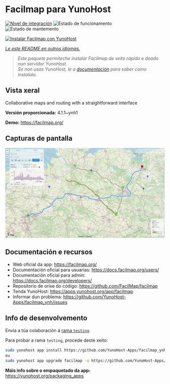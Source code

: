 <!--
NOTA: Este README foi creado automáticamente por <https://github.com/YunoHost/apps/tree/master/tools/readme_generator>
NON debe editarse manualmente.
-->

# Facilmap para YunoHost

[![Nivel de integración](https://dash.yunohost.org/integration/facilmap.svg)](https://dash.yunohost.org/appci/app/facilmap) ![Estado de funcionamento](https://ci-apps.yunohost.org/ci/badges/facilmap.status.svg) ![Estado de mantemento](https://ci-apps.yunohost.org/ci/badges/facilmap.maintain.svg)

[![Instalar Facilmap con YunoHost](https://install-app.yunohost.org/install-with-yunohost.svg)](https://install-app.yunohost.org/?app=facilmap)

*[Le este README en outros idiomas.](./ALL_README.md)*

> *Este paquete permíteche instalar Facilmap de xeito rápido e doado nun servidor YunoHost.*  
> *Se non usas YunoHost, le a [documentación](https://yunohost.org/install) para saber como instalalo.*

## Vista xeral

Collaborative maps and routing with a straightforward interface

**Versión proporcionada:** 4.1.1~ynh1

**Demo:** <https://facilmap.org/>

## Capturas de pantalla

![Captura de pantalla de Facilmap](./doc/screenshots/screenshot.webp)

## Documentación e recursos

- Web oficial da app: <https://facilmap.org/>
- Documentación oficial para usuarias: <https://docs.facilmap.org/users/>
- Documentación oficial para admin: <https://docs.facilmap.org/developers/>
- Repositorio de orixe do código: <https://github.com/FacilMap/facilmap>
- Tenda YunoHost: <https://apps.yunohost.org/app/facilmap>
- Informar dun problema: <https://github.com/YunoHost-Apps/facilmap_ynh/issues>

## Info de desenvolvemento

Envía a túa colaboración á [rama `testing`](https://github.com/YunoHost-Apps/facilmap_ynh/tree/testing).

Para probar a rama `testing`, procede deste xeito:

```bash
sudo yunohost app install https://github.com/YunoHost-Apps/facilmap_ynh/tree/testing --debug
ou
sudo yunohost app upgrade facilmap -u https://github.com/YunoHost-Apps/facilmap_ynh/tree/testing --debug
```

**Máis info sobre o empaquetado da app:** <https://yunohost.org/packaging_apps>
